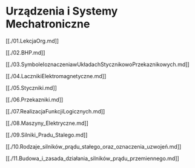 # Urządzenia i Systemy Mechatroniczne

[[./01.LekcjaOrg.md]]

[[./02.BHP.md]]

[[./03.SymboleIoznaczeniawUkładachStycznikowoPrzekaznikowych.md]]

[[./04.LacznikiElektromagnetyczne.md]]

[[./05.Styczniki.md]]

[[./06.Przekazniki.md]]

[[./07.RealizacjaFunkcjiLogicznych.md]]

[[./08.Maszyny_Elektryczne.md]]

[[./09.Silniki_Pradu_Stalego.md]]

[[./10.Rodzaje_silników_prądu_stałego_oraz_oznaczenia_uzwojeń.md]]

[[./11.Budowa_i_zasada_działania_silników_prądu_przemiennego.md]]

